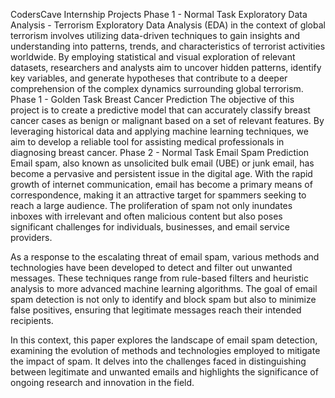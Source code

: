 CodersCave Internship Projects
Phase 1 - Normal Task
Exploratory Data Analysis - Terrorism
Exploratory Data Analysis (EDA) in the context of global terrorism involves utilizing data-driven
techniques to gain insights and understanding into patterns, trends, and characteristics of terrorist 
activities worldwide. By employing statistical and visual exploration of relevant datasets, researchers 
and analysts aim to uncover hidden patterns, identify key variables, and generate hypotheses that contribute 
to a deeper comprehension of the complex dynamics surrounding global terrorism.
Phase 1 - Golden Task
Breast Cancer Prediction
The objective of this project is to create a predictive model that can accurately classify breast
cancer cases as benign or malignant based on a set of relevant features. By leveraging
historical data and applying machine learning techniques, we aim to develop a reliable tool for
assisting medical professionals in diagnosing breast cancer.
Phase 2 - Normal Task
Email Spam Prediction
Email spam, also known as unsolicited bulk email (UBE) or junk email, has become a pervasive and persistent issue in the digital age. With the rapid growth of internet communication, email has become a primary means of correspondence, making it an attractive target for spammers seeking to reach a large audience. The proliferation of spam not only inundates inboxes with irrelevant and often malicious content but also poses significant challenges for individuals, businesses, and email service providers.

As a response to the escalating threat of email spam, various methods and technologies have been developed to detect and filter out unwanted messages. These techniques range from rule-based filters and heuristic analysis to more advanced machine learning algorithms. The goal of email spam detection is not only to identify and block spam but also to minimize false positives, ensuring that legitimate messages reach their intended recipients.

In this context, this paper explores the landscape of email spam detection, examining the evolution of methods and technologies employed to mitigate the impact of spam. It delves into the challenges faced in distinguishing between legitimate and unwanted emails and highlights the significance of ongoing research and innovation in the field.
